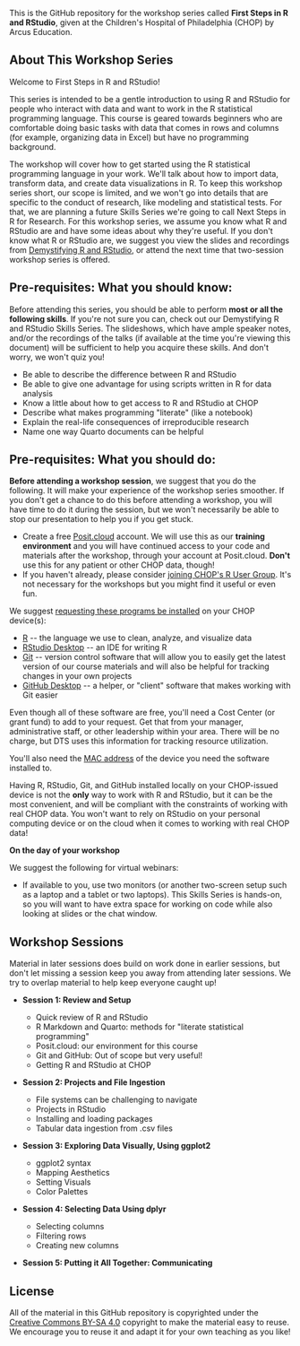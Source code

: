 This is the GitHub repository for the workshop series called **First Steps in R and RStudio**, given at the Children's Hospital of Philadelphia (CHOP) by Arcus Education.

## About This Workshop Series

Welcome to First Steps in R and RStudio!

This series is intended to be a gentle introduction to using R and RStudio for people who interact with data and want to work in the R statistical programming language. This course is geared towards beginners who are comfortable doing basic tasks with data that comes in rows and columns (for example, organizing data in Excel) but have no programming background.
 
The workshop will cover how to get started using the R statistical programming language in your work. We'll talk about how to import data, transform data, and create data visualizations in R.  To keep this workshop series short, our scope is limited, and we won't go into details that are specific to the conduct of research, like modeling and statistical tests. For that, we are planning a future Skills Series we're going to call Next Steps in R for Research. For this workshop series, we assume you know what R and RStudio are and have some ideas about why they're useful.  If you don't know what R or RStudio are, we suggest you view the slides and recordings from [Demystifying R and RStudio](https://github.com/arcus/demystifying_r_rstudio_skills_series), or attend the next time that two-session workshop series is offered.

## Pre-requisites: What you should **know**:

Before attending this series, you should be able to perform **most or all the following skills**.  If you're not sure you can, check out our Demystifying R and RStudio Skills Series.  The slideshows, which have ample speaker notes, and/or the recordings of the talks (if available at the time you're viewing this document) will be sufficient to help you acquire these skills.  And don't worry, we won't quiz you!

* Be able to describe the difference between R and RStudio
* Be able to give one advantage for using scripts written in R for data analysis
* Know a little about how to get access to R and RStudio at CHOP
* Describe what makes programming "literate" (like a notebook)
* Explain the real-life consequences of irreproducible research
* Name one way Quarto documents can be helpful 

## Pre-requisites: What you should **do**:

**Before attending a workshop session**, we suggest that you do the following.  It will make your experience of the workshop series smoother.  If you don't get a chance to do this before attending a workshop, you will have time to do it during the session, but we won't necessarily be able to stop our presentation to help you if you get stuck.

* Create a free [Posit.cloud](https://posit.cloud) account.  We will use this as our **training environment** and you will have continued access to your code and materials after the workshop, through your account at Posit.cloud.  **Don't** use this for any patient or other CHOP data, though!
* If you haven't already, please consider [joining CHOP's R User Group](http://bit.ly/chopRusers).  It's not necessary for the workshops but you might find it useful or even fun.

We suggest [requesting these programs be installed](https://chop.service-now.com/esc?id=sc_cat_item&sys_id=fbf31958db4efe00de9e782bbf96192c) on your CHOP device(s):

* [R](https://lib.stat.cmu.edu/R/CRAN/) -- the language we use to clean, analyze, and visualize data 
* [RStudio Desktop](https://posit.co/download/rstudio-desktop/) -- an IDE for writing R 
* [Git](https://git-scm.com/book/en/v2/Getting-Started-Installing-Git) -- version control software that will allow you to easily get the latest version of our course materials and will also be helpful for tracking changes in your own projects
* [GitHub Desktop](https://docs.github.com/en/desktop/installing-and-authenticating-to-github-desktop/installing-github-desktop) -- a helper, or "client" software that makes working with Git easier

Even though all of these software are free, you'll need a Cost Center (or grant fund) to add to your request.  Get that from your manager, administrative staff, or other leadership within your area.  There will be no charge, but DTS uses this information for tracking resource utilization.

You'll also need the [MAC address](https://www.cmu.edu/computing/services/endpoint/network-access/mac-address.html) of the device you need the software installed to.

Having R, RStudio, Git, and GitHub installed locally on your CHOP-issued device is not the **only** way to work with R and RStudio, but it can be the most convenient, and will be compliant with the constraints of working with real CHOP data.  You won't want to rely on RStudio on your personal computing device or on the cloud when it comes to working with real CHOP data!

**On the day of your workshop**

We suggest the following for virtual webinars:

* If available to you, use two monitors (or another two-screen setup such as a laptop and a tablet or two laptops).  This Skills Series is hands-on, so you will want to have extra space for working on code while also looking at slides or the chat window.


## Workshop Sessions

Material in later sessions does build on work done in earlier sessions, but don't let missing a session keep you away from attending later sessions.  We try to overlap material to help keep everyone caught up!


- **Session 1: Review and Setup**

  * Quick review of R and RStudio
  * R Markdown and Quarto: methods for "literate statistical programming"
  * Posit.cloud: our environment for this course
  * Git and GitHub: Out of scope but very useful!
  * Getting R and RStudio at CHOP

- **Session 2: Projects and File Ingestion**

  * File systems can be challenging to navigate
  * Projects in RStudio
  * Installing and loading packages
  * Tabular data ingestion from .csv files

- **Session 3: Exploring Data Visually, Using ggplot2**

  * ggplot2 syntax
  * Mapping Aesthetics 
  * Setting Visuals
  * Color Palettes
  
- **Session 4: Selecting Data Using dplyr**

  * Selecting columns
  * Filtering rows
  * Creating new columns

- **Session 5: Putting it All Together: Communicating**



## License

All of the material in this GitHub repository is copyrighted under the [Creative Commons BY-SA 4.0](https://creativecommons.org/licenses/by-sa/4.0/) copyright to make the material easy to reuse. 
We encourage you to reuse it and adapt it for your own teaching as you like!

